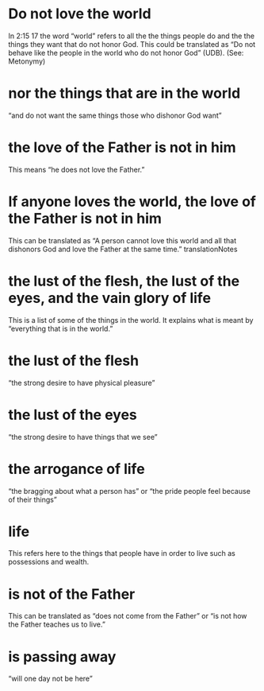 
 # Do not love the world 
   In 2:15
  17 the word “world” refers to all the the things people
  do and the the things they want that do not honor God. This could be translated as “Do
  not behave like the people in the world who do not honor God” (UDB). (See: Metonymy)
  # nor the things that are in the world 
   “and do not want the same things those who
  dishonor God want”
  # the love of the Father is not in him 
   This means “he does not love the Father.”
  # If anyone loves the world, the love of the Father is not in him 
   This can be translated
  as “A person cannot love this world and all that dishonors God and love the Father at the
  same time.”
  translationNotes
  # the lust of the flesh, the lust of the eyes, and the vain glory of life 
   This is a list of
  some of the things in the world. It explains what is meant by “everything that is in the
  world.”
  # the lust of the flesh 
   “the strong desire to have physical pleasure”
  # the lust of the eyes 
   “the strong desire to have things that we see”
  # the arrogance of life 
   “the bragging about what a person has” or “the pride people feel
  because of their things”
  # life 
   This refers here to the things that people have in order to live such as possessions
  and wealth.
  # is not of the Father 
   This can be translated as “does not come from the Father” or “is
  not how the Father teaches us to live.”
  # is passing away 
   “will one day not be here” 

